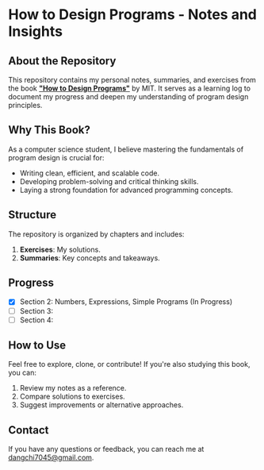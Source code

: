 # **How to Design Programs - Notes and Insights**

## **About the Repository**
This repository contains my personal notes, summaries, and exercises from the book **["How to Design Programs"](https://htdp.org/)** by MIT. It serves as a learning log to document my progress and deepen my understanding of program design principles.

## **Why This Book?**
As a computer science student, I believe mastering the fundamentals of program design is crucial for:
- Writing clean, efficient, and scalable code.
- Developing problem-solving and critical thinking skills.
- Laying a strong foundation for advanced programming concepts.

## **Structure**
The repository is organized by chapters and includes:
1. **Exercises**: My solutions.
2. **Summaries**: Key concepts and takeaways.

## **Progress**
- [X] Section 2: Numbers, Expressions, Simple Programs (In Progress)
- [ ] Section 3: 
- [ ] Section 4: 

## **How to Use**
Feel free to explore, clone, or contribute! If you're also studying this book, you can:
1. Review my notes as a reference.
2. Compare solutions to exercises.
3. Suggest improvements or alternative approaches.

## **Contact**
If you have any questions or feedback, you can reach me at dangchi7045@gmail.com.
